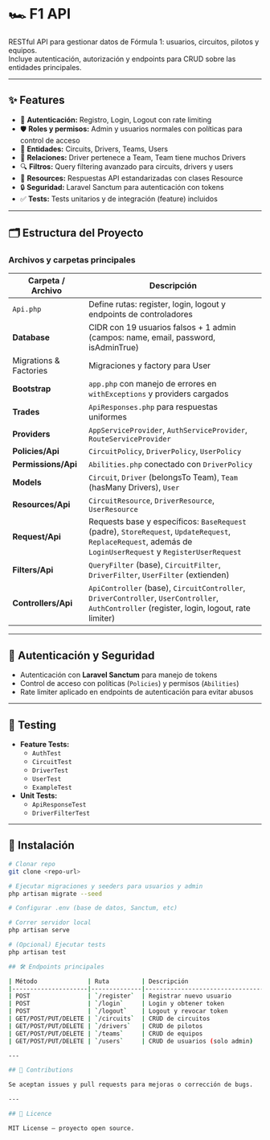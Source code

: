 # 🏎️ F1 API

RESTful API para gestionar datos de Fórmula 1: usuarios, circuitos, pilotos y equipos.  
Incluye autenticación, autorización y endpoints para CRUD sobre las entidades principales.

---

## ✨ Features

- 🔐 **Autenticación:** Registro, Login, Logout con rate limiting  
- 🛡️ **Roles y permisos:** Admin y usuarios normales con políticas para control de acceso  
- 🏁 **Entidades:** Circuits, Drivers, Teams, Users  
- 🤝 **Relaciones:** Driver pertenece a Team, Team tiene muchos Drivers  
- 🔍 **Filtros:** Query filtering avanzado para circuits, drivers y users  
- 🎨 **Resources:** Respuestas API estandarizadas con clases Resource  
- 🔒 **Seguridad:** Laravel Sanctum para autenticación con tokens  
- ✅ **Tests:** Tests unitarios y de integración (feature) incluidos

---

## 🗂️ Estructura del Proyecto

### Archivos y carpetas principales

| Carpeta / Archivo                   | Descripción                                                  |
|-----------------------------------|--------------------------------------------------------------|
| `Api.php`                         | Define rutas: register, login, logout y endpoints de controladores |
| **Database**                      | CIDR con 19 usuarios falsos + 1 admin (campos: name, email, password, isAdminTrue) |
| Migrations & Factories            | Migraciones y factory para User                              |
| **Bootstrap**                     | `app.php` con manejo de errores en `withExceptions` y providers cargados |
| **Trades**                       | `ApiResponses.php` para respuestas uniformes                |
| **Providers**                    | `AppServiceProvider`, `AuthServiceProvider`, `RouteServiceProvider` |
| **Policies/Api**                 | `CircuitPolicy`, `DriverPolicy`, `UserPolicy`                |
| **Permissions/Api**              | `Abilities.php` conectado con `DriverPolicy`                  |
| **Models**                      | `Circuit`, `Driver` (belongsTo Team), `Team` (hasMany Drivers), `User` |
| **Resources/Api**                | `CircuitResource`, `DriverResource`, `UserResource`           |
| **Request/Api**                 | Requests base y específicos: `BaseRequest` (padre), `StoreRequest`, `UpdateRequest`, `ReplaceRequest`, además de `LoginUserRequest` y `RegisterUserRequest` |
| **Filters/Api**                 | `QueryFilter` (base), `CircuitFilter`, `DriverFilter`, `UserFilter` (extienden) |
| **Controllers/Api**             | `ApiController` (base), `CircuitController`, `DriverController`, `UserController`, `AuthController` (register, login, logout, rate limiter) |

---

## 🔐 Autenticación y Seguridad

- Autenticación con **Laravel Sanctum** para manejo de tokens  
- Control de acceso con políticas (`Policies`) y permisos (`Abilities`)  
- Rate limiter aplicado en endpoints de autenticación para evitar abusos

---

## 🧪 Testing

- **Feature Tests:**  
  - `AuthTest`  
  - `CircuitTest`  
  - `DriverTest`  
  - `UserTest`  
  - `ExampleTest`
- **Unit Tests:**  
  - `ApiResponseTest`  
  - `DriverFilterTest`

---

## 🚀 Instalación

```bash
# Clonar repo
git clone <repo-url>

# Ejecutar migraciones y seeders para usuarios y admin
php artisan migrate --seed

# Configurar .env (base de datos, Sanctum, etc)

# Correr servidor local
php artisan serve

# (Opcional) Ejecutar tests
php artisan test

## 🛠️ Endpoints principales

| Método              | Ruta         | Descripción                     |
|---------------------|--------------|---------------------------------|
| POST                | `/register`  | Registrar nuevo usuario          |
| POST                | `/login`     | Login y obtener token            |
| POST                | `/logout`    | Logout y revocar token           |
| GET/POST/PUT/DELETE | `/circuits`  | CRUD de circuitos                |
| GET/POST/PUT/DELETE | `/drivers`   | CRUD de pilotos                 |
| GET/POST/PUT/DELETE | `/teams`     | CRUD de equipos                 |
| GET/POST/PUT/DELETE | `/users`     | CRUD de usuarios (solo admin)  |

---

## 🤝 Contributions

Se aceptan issues y pull requests para mejoras o corrección de bugs.

---

## 📄 Licence

MIT License — proyecto open source.